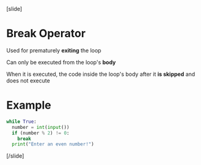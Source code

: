 [slide]
# Break Operator
Used for prematurely **exiting** the loop

Can only be executed from the loop's **body**

When it is executed, the code inside the loop's body after it **is skipped** and does not execute

# Example
```python
while True:
  number = int(input())
  if (number % 2) != 0:
    break
  print("Enter an even number!")
```
[/slide]